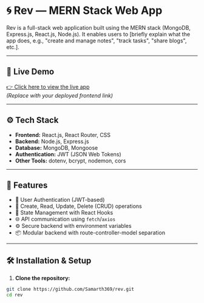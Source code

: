 # 🌀 Rev — MERN Stack Web App

Rev is a full-stack web application built using the MERN stack (MongoDB, Express.js, React.js, Node.js). It enables users to [briefly explain what the app does, e.g., "create and manage notes", "track tasks", "share blogs", etc.].

---

## 🔗 Live Demo

[👉 Click here to view the live app](https://your-deployed-link.com)  
*(Replace with your deployed frontend link)*

---

## ⚙️ Tech Stack

- **Frontend:** React.js, React Router, CSS
- **Backend:** Node.js, Express.js
- **Database:** MongoDB, Mongoose
- **Authentication:** JWT (JSON Web Tokens)
- **Other Tools:** dotenv, bcrypt, nodemon, cors

---

## 🚀 Features

- 🔐 User Authentication (JWT-based)
- 📄 Create, Read, Update, Delete (CRUD) operations
- 🧠 State Management with React Hooks
- 🌐 API communication using `fetch`/`axios`
- ⚙️ Secure backend with environment variables
- 📦 Modular backend with route-controller-model separation

---

## 🛠️ Installation & Setup

1. **Clone the repository:**

```bash
git clone https://github.com/Samarth369/rev.git
cd rev

